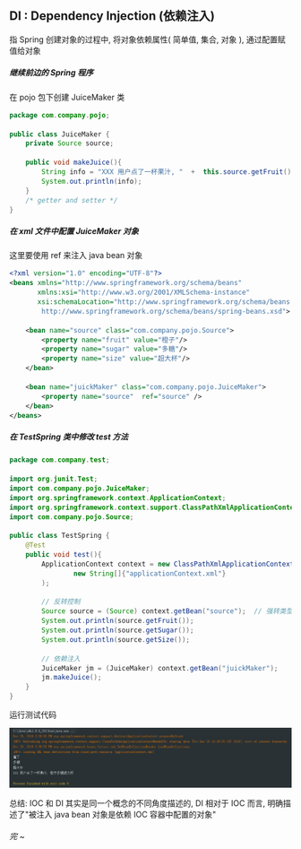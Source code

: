 ## DI : Dependency Injection (依赖注入)

指 Spring 创建对象的过程中, 将对象依赖属性( 简单值, 集合, 对象 ), 通过配置赋值给对象



##### 继续前边的 Spring 程序

在 pojo 包下创建 JuiceMaker 类

```java
package com.company.pojo;

public class JuiceMaker {
    private Source source;

    public void makeJuice(){
        String info = "XXX 用户点了一杯果汁, "  +  this.source.getFruit() + this.source.getSugar() + this.source.getSize();
        System.out.println(info);
    }
	/* getter and setter */
}
```



##### 在 xml 文件中配置  JuiceMaker 对象

这里要使用 ref 来注入 java bean 对象

```xml
<?xml version="1.0" encoding="UTF-8"?>
<beans xmlns="http://www.springframework.org/schema/beans"
       xmlns:xsi="http://www.w3.org/2001/XMLSchema-instance"
       xsi:schemaLocation="http://www.springframework.org/schema/beans
        http://www.springframework.org/schema/beans/spring-beans.xsd">

    <bean name="source" class="com.company.pojo.Source">
        <property name="fruit" value="橙子"/>
        <property name="sugar" value="多糖"/>
        <property name="size" value="超大杯"/>
    </bean>

    <bean name="juickMaker" class="com.company.pojo.JuiceMaker">
        <property name="source"  ref="source" />
    </bean>
</beans>

```



##### 在 TestSpring 类中修改 test 方法

```java
package com.company.test;

import org.junit.Test;
import com.company.pojo.JuiceMaker;
import org.springframework.context.ApplicationContext;
import org.springframework.context.support.ClassPathXmlApplicationContext;
import com.company.pojo.Source;

public class TestSpring {
    @Test
    public void test(){
        ApplicationContext context = new ClassPathXmlApplicationContext(
                new String[]{"applicationContext.xml"}
        );

        // 反转控制
        Source source = (Source) context.getBean("source");  // 强转类型
        System.out.println(source.getFruit());
        System.out.println(source.getSugar());
        System.out.println(source.getSize());

        // 依赖注入
        JuiceMaker jm = (JuiceMaker) context.getBean("juickMaker");
        jm.makeJuice();
    }
}
```

运行测试代码

![1576827504240](03_依赖注入.assets/1576827504240.png)

总结: IOC 和 DI 其实是同一个概念的不同角度描述的, DI 相对于 IOC 而言, 明确描述了"被注入 java bean 对象是依赖 IOC 容器中配置的对象"



###### 完 ~

